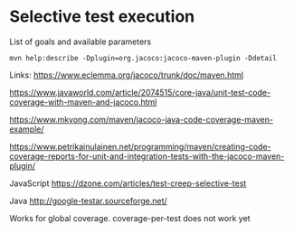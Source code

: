 # Selective test execution

List of goals and available parameters
```
mvn help:describe -Dplugin=org.jacoco:jacoco-maven-plugin -Ddetail
```


Links:
https://www.eclemma.org/jacoco/trunk/doc/maven.html

https://www.javaworld.com/article/2074515/core-java/unit-test-code-coverage-with-maven-and-jacoco.html

https://www.mkyong.com/maven/jacoco-java-code-coverage-maven-example/

https://www.petrikainulainen.net/programming/maven/creating-code-coverage-reports-for-unit-and-integration-tests-with-the-jacoco-maven-plugin/

JavaScript
https://dzone.com/articles/test-creep-selective-test

Java
http://google-testar.sourceforge.net/

Works for global coverage.
coverage-per-test does not work yet
